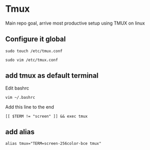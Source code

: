 # Tmux
Main repo goal, arrive most productive setup using TMUX on linux

## Configure it global
```
sudo touch /etc/tmux.conf
```
```
sudo vim /etc/tmux.conf
```
## add tmux as default terminal
Edit bashrc
```
vim ~/.bashrc
```
Add this line to the end
```
[[ $TERM != "screen" ]] && exec tmux
```

## add alias
```
alias tmux="TERM=screen-256color-bce tmux"
```
